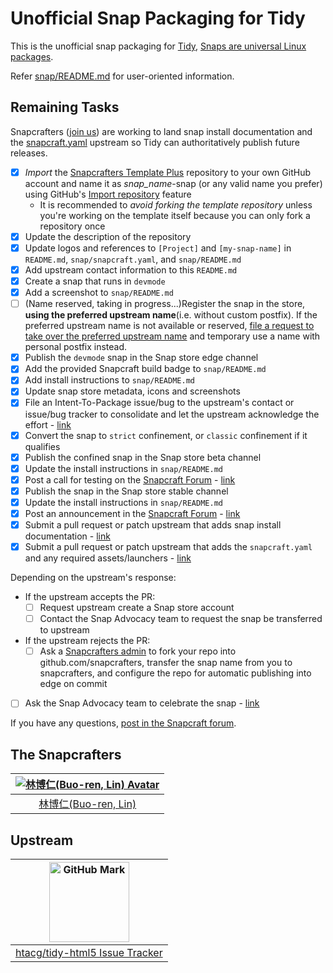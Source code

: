 # Unofficial Snap Packaging for Tidy
This is the unofficial snap packaging for [Tidy](http://www.html-tidy.org), [Snaps are universal Linux packages](https://snapcraft.io).

Refer [snap/README.md](snap/README.md) for user-oriented information.

## Remaining Tasks
Snapcrafters ([join us](https://forum.snapcraft.io/t/join-snapcrafters/1325)) are working to land snap install documentation and the [snapcraft.yaml](https://github.com/Lin-Buo-Ren/snapcrafters-template-plus/blob/master/snap/snapcraft.yaml) upstream so Tidy can authoritatively publish future releases.

- [x] *Import* the [Snapcrafters Template Plus](https://github.com/Lin-Buo-Ren/snapcrafters-template-plus) repository to your own GitHub account and name it as _snap_name_-snap (or any valid name you prefer) using GitHub's [Import repository](https://github.com/new/import) feature
  - It is recommended to *avoid forking the template repository* unless you're working on the template itself because you can only fork a repository once
- [x] Update the description of the repository
- [x] Update logos and references to `[Project]` and `[my-snap-name]` in `README.md`, `snap/snapcraft.yaml`, and `snap/README.md`
- [x] Add upstream contact information to this `README.md`
- [x] Create a snap that runs in `devmode`
- [x] Add a screenshot to `snap/README.md`
- [ ] (Name reserved, taking in progress...)Register the snap in the store, **using the preferred upstream name**(i.e. without custom postfix).  If the preferred upstream name is not available or reserved, [file a request to take over the preferred upstream name](https://dashboard.snapcraft.io/register-snap) and temporary use a name with personal postfix instead.
- [x] Publish the `devmode` snap in the Snap store edge channel
- [x] Add the provided Snapcraft build badge to `snap/README.md`
- [x] Add install instructions to `snap/README.md`
- [x] Update snap store metadata, icons and screenshots
- [x] File an Intent-To-Package issue/bug to the upstream's contact or issue/bug tracker to consolidate and let the upstream acknowledge the effort - [link](https://github.com/htacg/tidy-html5/issues/748)
- [x] Convert the snap to `strict` confinement, or `classic` confinement if it qualifies
- [x] Publish the confined snap in the Snap store beta channel
- [x] Update the install instructions in `snap/README.md`
- [x] Post a call for testing on the [Snapcraft Forum](https://forum.snapcraft.io) - [link](https://forum.snapcraft.io/t/call-for-testing-tidy-html-parser-and-pretty-printer-the-grand-daddy-of-html-tools/6973)
- [x] Publish the snap in the Snap store stable channel
- [x] Update the install instructions in `snap/README.md`
- [x] Post an announcement in the [Snapcraft Forum](https://forum.snapcraft.io) - [link](https://forum.snapcraft.io/t/unofficial-snap-packaging-for-tidy-html-parser-and-pretty-printer-the-grand-daddy-of-html-tools/6976)
- [x] Submit a pull request or patch upstream that adds snap install documentation - [link](https://github.com/htacg/html-tidy.org/pull/11)
- [x] Submit a pull request or patch upstream that adds the `snapcraft.yaml` and any required assets/launchers - [link](https://github.com/htacg/tidy-html5/pull/749)

Depending on the upstream's response:

- If the upstream accepts the PR:
    - [ ] Request upstream create a Snap store account
    - [ ] Contact the Snap Advocacy team to request the snap be transferred to upstream
- If the upstream rejects the PR:
    - [ ] Ask a [Snapcrafters admin](https://github.com/orgs/snapcrafters/people?query=%20role%3Aowner) to fork your repo into github.com/snapcrafters, transfer the snap name from you to snapcrafters, and configure the repo for automatic publishing into edge on commit

* [ ] Ask the Snap Advocacy team to celebrate the snap - [link]()

If you have any questions, [post in the Snapcraft forum](https://forum.snapcraft.io).

## The Snapcrafters
| [![林博仁(Buo-ren, Lin) Avatar](http://gravatar.com/avatar/66a5b84972e73e895d5d68d48b1e1e21/?s=128)](https://github.com/Lin-Buo-Ren) |
| :----------------------------------------------------------: |
|          [林博仁(Buo-ren, Lin)](https://github.com/Lin-Buo-Ren)           |

## Upstream
| <a href='https://github.com/htacg/tidy-html5/issues'><img src='https://assets-cdn.github.com/images/modules/logos_page/GitHub-Mark.png' alt='GitHub Mark' style='height: 128px' height='128px' /></a> |
| :----------------------------------------------------------: |
| [htacg/tidy-html5 Issue Tracker](https://github.com/htacg/tidy-html5/issues) |
